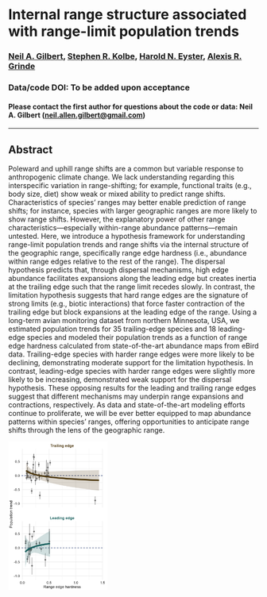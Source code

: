 # Internal range structure associated with range-limit population trends

### [Neil A. Gilbert](https://gilbertecology.com), [Stephen R. Kolbe](https://nrri.umn.edu/faculty-staff/steve-kolbe-ms), [Harold N. Eyster](https://eyster.com/), [Alexis R. Grinde](https://nrri.umn.edu/faculty-staff/alexis-grinde-phd)

### Data/code DOI: To be added upon acceptance

#### Please contact the first author for questions about the code or data: Neil A. Gilbert (neil.allen.gilbert@gmail.com)
__________________________________________________________________________________________________________________________________________

## Abstract

Poleward and uphill range shifts are a common but variable response to anthropogenic climate change. We lack understanding regarding this interspecific variation in range-shifting; for example, functional traits (e.g., body size, diet) show weak or mixed ability to predict range shifts. Characteristics of species’ ranges may better enable prediction of range shifts; for instance, species with larger geographic ranges are more likely to show range shifts. However, the explanatory power of other range characteristics—especially within-range abundance patterns—remain untested. Here, we introduce a hypothesis framework for understanding range-limit population trends and range shifts via the internal structure of the geographic range, specifically range edge hardness (i.e., abundance within range edges relative to the rest of the range). The dispersal hypothesis predicts that, through dispersal mechanisms, high edge abundance facilitates expansions along the leading edge but creates inertia at the trailing edge such that the range limit recedes slowly. In contrast, the limitation hypothesis suggests that hard range edges are the signature of strong limits (e.g., biotic interactions) that force faster contraction of the trailing edge but block expansions at the leading edge of the range. Using a long-term avian monitoring dataset from northern Minnesota, USA, we estimated population trends for 35 trailing-edge species and 18 leading-edge species and modeled their population trends as a function of range edge hardness calculated from state-of-the-art abundance maps from eBird data. Trailing-edge species with harder range edges were more likely to be declining, demonstrating moderate support for the limitation hypothesis. In contrast, leading-edge species with harder range edges were slightly more likely to be increasing, demonstrated weak support for the dispersal hypothesis. These opposing results for the leading and trailing range edges suggest that different mechanisms may underpin range expansions and contractions, respectively. As data and state-of-the-art modeling efforts continue to proliferate, we will be ever better equipped to map abundance patterns within species’ ranges, offering opportunities to anticipate range shifts through the lens of the geographic range. 

<img src="https://github.com/n-a-gilbert/range_edges/blob/main/figures/figure_03.png" width="200" />

